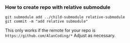 ### How to create repo with relative submodule

```
git submodule add ../child-submodule relative-submodule
git commit -m "add relative submodule"
```

This only works if the remote for your repo is `https://github.com/AlanCoding/*`
Adjust as necessary.
